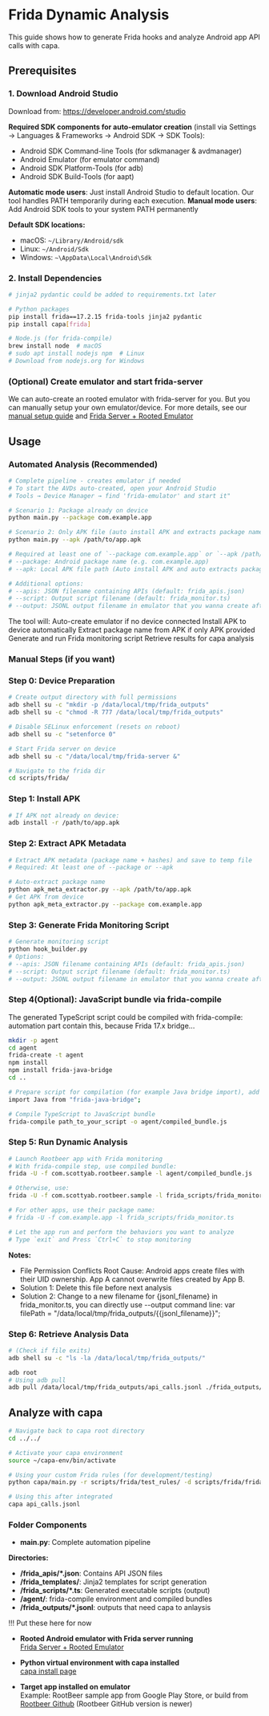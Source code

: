 # Frida Dynamic Analysis

This guide shows how to generate Frida hooks and analyze Android app API calls with capa.

## Prerequisites

### 1. Download Android Studio
Download from: https://developer.android.com/studio

**Required SDK components for auto-emulator creation** 
(install via Settings → Languages & Frameworks → Android SDK → SDK Tools):
- Android SDK Command-line Tools (for sdkmanager & avdmanager)
- Android Emulator (for emulator command)
- Android SDK Platform-Tools (for adb)
- Android SDK Build-Tools (for aapt)

**Automatic mode users**: Just install Android Studio to default location. Our tool handles PATH temporarily during each execution.
**Manual mode users**: Add Android SDK tools to your system PATH permanently

**Default SDK locations:**
- macOS: `~/Library/Android/sdk`
- Linux: `~/Android/Sdk`
- Windows: `~\AppData\Local\Android\Sdk`

### 2. Install Dependencies
```bash
# jinja2 pydantic could be added to requirements.txt later

# Python packages
pip install frida==17.2.15 frida-tools jinja2 pydantic
pip install capa[frida]

# Node.js (for frida-compile)
brew install node  # macOS
# sudo apt install nodejs npm  # Linux
# Download from nodejs.org for Windows
```

### (Optional) Create emulator and start frida-server
We can auto-create an rooted emulator with frida-server for you.
But you can manually setup your own emulator/device.
For more details, see our [manual setup guide](setup.md) and
[Frida Server + Rooted Emulator](https://docs.google.com/document/d/1WpPRcdtnPYdOn4n7Wl3aghbZUv2wmefiuaf2WDIR5Pw/edit?tab=t.0#heading=h.sqgvzr4xgg42)

## Usage
### Automated Analysis (Recommended)
```bash
# Complete pipeline - creates emulator if needed
# To start the AVDs auto-created, open your Android Studio
# Tools → Device Manager → find 'frida-emulator' and start it"

# Scenario 1: Package already on device
python main.py --package com.example.app

# Scenario 2: Only APK file (auto install APK and extracts package name)
python main.py --apk /path/to/app.apk

# Required at least one of `--package com.example.app` or `--apk /path/to/app.apk`
# --package: Android package name (e.g. com.example.app)
# --apk: Local APK file path (Auto install APK and auto extracts package name)

# Additional options:
# --apis: JSON filename containing APIs (default: frida_apis.json)
# --script: Output script filename (default: frida_monitor.ts)  
# --output: JSONL output filename in emulator that you wanna create after monitoring (default: api_calls.jsonl)
```
The tool will:
Auto-create emulator if no device connected
Install APK to device automatically
Extract package name from APK if only APK provided
Generate and run Frida monitoring script
Retrieve results for capa analysis

### Manual Steps (if you want)

### Step 0: Device Preparation
```bash
# Create output directory with full permissions
adb shell su -c "mkdir -p /data/local/tmp/frida_outputs"
adb shell su -c "chmod -R 777 /data/local/tmp/frida_outputs"

# Disable SELinux enforcement (resets on reboot)
adb shell su -c "setenforce 0"

# Start Frida server on device
adb shell su -c "/data/local/tmp/frida-server &"
```
```bash
# Navigate to the frida dir
cd scripts/frida/
```

### Step 1: Install APK
```bash
# If APK not already on device:
adb install -r /path/to/app.apk
```

### Step 2: Extract APK Metadata 
```bash
# Extract APK metadata (package name + hashes) and save to temp file
# Required: At least one of --package or --apk

# Auto-extract package name
python apk_meta_extractor.py --apk /path/to/app.apk
# Get APK from device
python apk_meta_extractor.py --package com.example.app          
```

### Step 3: Generate Frida Monitoring Script
```bash
# Generate monitoring script
python hook_builder.py
# Options:
# --apis: JSON filename containing APIs (default: frida_apis.json)
# --script: Output script filename (default: frida_monitor.ts)  
# --output: JSONL output filename in emulator that you wanna create after monitoring (default: api_calls.jsonl)
```

### Step 4(Optional): JavaScript bundle via frida-compile
The generated TypeScript script could be compiled with frida-compile:
automation part contain this, because Frida 17.x bridge...
```bash
mkdir -p agent
cd agent
frida-create -t agent
npm install
npm install frida-java-bridge
cd ..

# Prepare script for compilation (for example Java bridge import), add this to script: 
import Java from "frida-java-bridge"; 

# Compile TypeScript to JavaScript bundle
frida-compile path_to_your_script -o agent/compiled_bundle.js
```

### Step 5: Run Dynamic Analysis

```bash
# Launch Rootbeer app with Frida monitoring
# With frida-compile step, use compiled bundle:
frida -U -f com.scottyab.rootbeer.sample -l agent/compiled_bundle.js

# Otherwise, use:
frida -U -f com.scottyab.rootbeer.sample -l frida_scripts/frida_monitor.ts

# For other apps, use their package name:
# frida -U -f com.example.app -l frida_scripts/frida_monitor.ts

# Let the app run and perform the behaviors you want to analyze
# Type `exit` and Press `Ctrl+C` to stop monitoring
```

**Notes:**
- File Permission Conflicts
Root Cause: Android apps create files with their UID ownership. App A cannot overwrite files created by App B.
- Solution 1: Delete this file before next analysis
- Solution 2: Change to a new filename for {jsonl_filename} in frida_monitor.ts, you can directly use --output command line:
var filePath = "/data/local/tmp/frida_outputs/{{jsonl_filename}}";

### Step 6: Retrieve Analysis Data

```bash
# (Check if file exits)
adb shell su -c "ls -la /data/local/tmp/frida_outputs/"

adb root
# Using adb pull
adb pull /data/local/tmp/frida_outputs/api_calls.jsonl ./frida_outputs/api_calls.jsonl
```

## Analyze with capa
```bash
# Navigate back to capa root directory
cd ../../

# Activate your capa environment
source ~/capa-env/bin/activate 

# Using your custom Frida rules (for development/testing)
python capa/main.py -r scripts/frida/test_rules/ -d scripts/frida/frida_outputs/api_calls.jsonl

# Using this after integrated
capa api_calls.jsonl
```

### Folder Components
- **main.py**: Complete automation pipeline

**Directories:**
- **/frida_apis/*.json**: Contains API JSON files
- **/frida_templates/**: Jinja2 templates for script generation
- **/frida_scripts/*.ts**: Generated executable scripts (output)
- **/agent/**: frida-compile environment and compiled bundles
- **/frida_outputs/*.jsonl**: outputs that need capa to anlaysis


!!!
Put these here for now

- **Rooted Android emulator with Frida server running**  
[Frida Server + Rooted Emulator](https://docs.google.com/document/d/1WpPRcdtnPYdOn4n7Wl3aghbZUv2wmefiuaf2WDIR5Pw/edit?tab=t.0#heading=h.sqgvzr4xgg42)

- **Python virtual environment with capa installed**  
[capa install page](https://github.com/mandiant/capa/blob/master/doc/installation.md)

- **Target app installed on emulator**  
Example: RootBeer sample app from Google Play Store, or build from [Rootbeer Github](https://github.com/scottyab/rootbeer?tab=readme-ov-file) (Rootbeer GitHub version is newer)